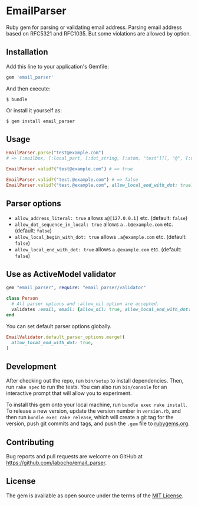 # EmailParser

Ruby gem for parsing or validating email address.
Parsing email address based on RFC5321 and RFC1035. But some violations are allowed by option.


## Installation

Add this line to your application's Gemfile:

```ruby
gem 'email_parser'
```

And then execute:

    $ bundle

Or install it yourself as:

    $ gem install email_parser


## Usage


```ruby
EmailParser.parse("test@example.com")
# => [:mailbox, [:local_part, [:dot_string, [:atom, "test"]]], "@", [:domain, [:subdomain, [:label, "example"], [:dot, "."], [:label, "com"]]]]

EmailParser.valid?("test@example.com") # => true

EmailParser.valid?("test.@example.com") # => false
EmailParser.valid?("test.@example.com", allow_local_end_with_dot: true) # => true
```

## Parser options

- `allow_address_literal: true` allows `a@[127.0.0.1]` etc. (default: `false`)
- `allow_dot_sequence_in_local: true` allows `a..b@example.com` etc. (default: `false`)
- `allow_local_begin_with_dot: true` allows `.a@example.com` etc. (default: `false`)
- `allow_local_end_with_dot: true` allows `a.@example.com` etc. (default: `false`)


## Use as ActiveModel validator

```ruby
gem "email_parser", require: "email_parser/validator"
```

```ruby
class Person
  # All parser options and :allow_nil option are accepted.
  validates :email, email: {allow_nil: true, allow_local_end_with_dot: true}
end
```

You can set default parser options globally.

```ruby
EmailValidator.default_parser_options.merge!(
  allow_local_end_with_dot: true,
)
```

## Development

After checking out the repo, run `bin/setup` to install dependencies. Then, run `rake spec` to run the tests. You can also run `bin/console` for an interactive prompt that will allow you to experiment.

To install this gem onto your local machine, run `bundle exec rake install`. To release a new version, update the version number in `version.rb`, and then run `bundle exec rake release`, which will create a git tag for the version, push git commits and tags, and push the `.gem` file to [rubygems.org](https://rubygems.org).

## Contributing

Bug reports and pull requests are welcome on GitHub at https://github.com/labocho/email_parser.

## License

The gem is available as open source under the terms of the [MIT License](https://opensource.org/licenses/MIT).
